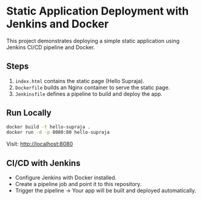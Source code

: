 # Static Application Deployment with Jenkins and Docker

This project demonstrates deploying a simple static application using Jenkins CI/CD pipeline and Docker.

## Steps
1. `index.html` contains the static page (Hello Supraja).
2. `Dockerfile` builds an Nginx container to serve the static page.
3. `Jenkinsfile` defines a pipeline to build and deploy the app.

## Run Locally
```bash
docker build -t hello-supraja .
docker run -d -p 8080:80 hello-supraja
```
Visit: [http://localhost:8080](http://localhost:8080)

## CI/CD with Jenkins
- Configure Jenkins with Docker installed.
- Create a pipeline job and point it to this repository.
- Trigger the pipeline → Your app will be built and deployed automatically.
